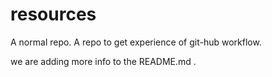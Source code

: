 # resources
A normal repo.
A repo to get experience of git-hub workflow.

we are adding more info to the README.md .
